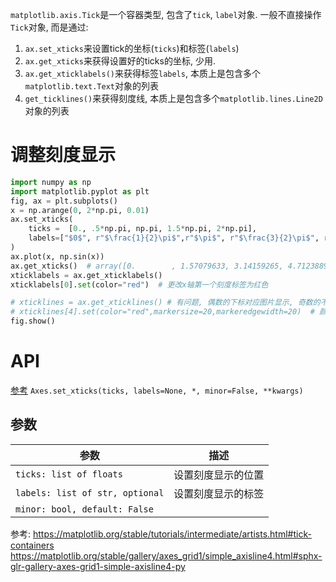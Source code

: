 `matplotlib.axis.Tick`是一个容器类型, 包含了`tick`, `label`对象. 一般不直接操作`Tick`对象, 而是通过:
1. `ax.set_xticks`来设置tick的坐标(`ticks`)和标签(`labels`)
2. `ax.get_xticks`来获得设置好的ticks的坐标, 少用.
3. `ax.get_xticklabels()`来获得标签`labels`, 本质上是包含多个`matplotlib.text.Text`对象的列表
4. `get_ticklines()`来获得刻度线, 本质上是包含多个`matplotlib.lines.Line2D`对象的列表

# 调整刻度显示

```python
import numpy as np
import matplotlib.pyplot as plt
fig, ax = plt.subplots()
x = np.arange(0, 2*np.pi, 0.01)
ax.set_xticks(
    ticks =  [0., .5*np.pi, np.pi, 1.5*np.pi, 2*np.pi],
    labels=["$0$", r"$\frac{1}{2}\pi$",r"$\pi$", r"$\frac{3}{2}\pi$", r"$2\pi$"]
)
ax.plot(x, np.sin(x))
ax.get_xticks()  # array([0.        , 1.57079633, 3.14159265, 4.71238898, 6.28318531])
xticklabels = ax.get_xticklabels()
xticklabels[0].set(color="red")  # 更改x轴第一个刻度标签为红色

# xticklines = ax.get_xticklines() # 有问题, 偶数的下标对应图片显示, 奇数的不知道是什么
# xticklines[4].set(color="red",markersize=20,markeredgewidth=20)  # 颜色不对
fig.show()
```

# API
[参考](https://matplotlib.org/stable/api/_as_gen/matplotlib.axes.Axes.set_xticks.html)
`Axes.set_xticks(ticks, labels=None, *, minor=False, **kwargs)`
## 参数
参数|描述
--|--
`ticks: list of floats`| 设置刻度显示的位置
`labels: list of str, optional`|设置刻度显示的标签
`minor: bool, default: False`|



参考:
https://matplotlib.org/stable/tutorials/intermediate/artists.html#tick-containers
https://matplotlib.org/stable/gallery/axes_grid1/simple_axisline4.html#sphx-glr-gallery-axes-grid1-simple-axisline4-py